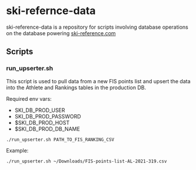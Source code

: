 # ski-refernce-data
ski-reference-data is a repository for scripts involving database operations on the database powering [ski-reference.com](http://ski-reference.com/)

## Scripts

### run_upserter.sh
This script is used to pull data from a new FIS points list and upsert the data 
into the Athlete and Rankings tables in the production DB.

Required env vars:
- SKI_DB_PROD_USER 
- SKI_DB_PROD_PASSWORD 
- $SKI_DB_PROD_HOST 
- $SKI_DB_PROD_DB_NAME

```./run_upserter.sh PATH_TO_FIS_RANKING_CSV```

Example:

```./run_upserter.sh ~/Downloads/FIS-points-list-AL-2021-319.csv```



